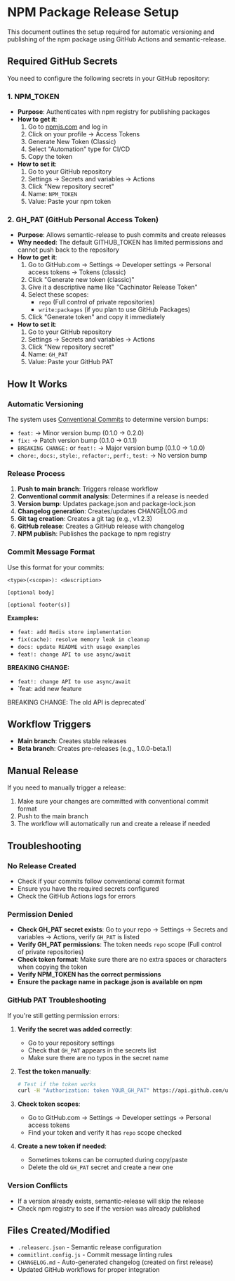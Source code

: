 # NPM Package Release Setup

This document outlines the setup required for automatic versioning and publishing of the npm package using GitHub Actions and semantic-release.

## Required GitHub Secrets

You need to configure the following secrets in your GitHub repository:

### 1. NPM_TOKEN

- **Purpose**: Authenticates with npm registry for publishing packages
- **How to get it**:
  1. Go to [npmjs.com](https://www.npmjs.com) and log in
  2. Click on your profile → Access Tokens
  3. Generate New Token (Classic)
  4. Select "Automation" type for CI/CD
  5. Copy the token
- **How to set it**:
  1. Go to your GitHub repository
  2. Settings → Secrets and variables → Actions
  3. Click "New repository secret"
  4. Name: `NPM_TOKEN`
  5. Value: Paste your npm token

### 2. GH_PAT (GitHub Personal Access Token)

- **Purpose**: Allows semantic-release to push commits and create releases
- **Why needed**: The default GITHUB_TOKEN has limited permissions and cannot push back to the repository
- **How to get it**:
  1. Go to GitHub.com → Settings → Developer settings → Personal access tokens → Tokens (classic)
  2. Click "Generate new token (classic)"
  3. Give it a descriptive name like "Cachinator Release Token"
  4. Select these scopes:
     - `repo` (Full control of private repositories)
     - `write:packages` (if you plan to use GitHub Packages)
  5. Click "Generate token" and copy it immediately
- **How to set it**:
  1. Go to your GitHub repository
  2. Settings → Secrets and variables → Actions
  3. Click "New repository secret"
  4. Name: `GH_PAT`
  5. Value: Paste your GitHub PAT

## How It Works

### Automatic Versioning

The system uses [Conventional Commits](https://www.conventionalcommits.org/) to determine version bumps:

- `feat:` → Minor version bump (0.1.0 → 0.2.0)
- `fix:` → Patch version bump (0.1.0 → 0.1.1)
- `BREAKING CHANGE:` or `feat!:` → Major version bump (0.1.0 → 1.0.0)
- `chore:`, `docs:`, `style:`, `refactor:`, `perf:`, `test:` → No version bump

### Release Process

1. **Push to main branch**: Triggers release workflow
2. **Conventional commit analysis**: Determines if a release is needed
3. **Version bump**: Updates package.json and package-lock.json
4. **Changelog generation**: Creates/updates CHANGELOG.md
5. **Git tag creation**: Creates a git tag (e.g., v1.2.3)
6. **GitHub release**: Creates a GitHub release with changelog
7. **NPM publish**: Publishes the package to npm registry

### Commit Message Format

Use this format for your commits:

```
<type>(<scope>): <description>

[optional body]

[optional footer(s)]
```

**Examples:**

- `feat: add Redis store implementation`
- `fix(cache): resolve memory leak in cleanup`
- `docs: update README with usage examples`
- `feat!: change API to use async/await`

**BREAKING CHANGE:**

- `feat!: change API to use async/await`
- `feat: add new feature

BREAKING CHANGE: The old API is deprecated`

## Workflow Triggers

- **Main branch**: Creates stable releases
- **Beta branch**: Creates pre-releases (e.g., 1.0.0-beta.1)

## Manual Release

If you need to manually trigger a release:

1. Make sure your changes are committed with conventional commit format
2. Push to the main branch
3. The workflow will automatically run and create a release if needed

## Troubleshooting

### No Release Created

- Check if your commits follow conventional commit format
- Ensure you have the required secrets configured
- Check the GitHub Actions logs for errors

### Permission Denied

- **Check GH_PAT secret exists**: Go to your repo → Settings → Secrets and variables → Actions, verify `GH_PAT` is listed
- **Verify GH_PAT permissions**: The token needs `repo` scope (Full control of private repositories)
- **Check token format**: Make sure there are no extra spaces or characters when copying the token
- **Verify NPM_TOKEN has the correct permissions**
- **Ensure the package name in package.json is available on npm**

### GitHub PAT Troubleshooting

If you're still getting permission errors:

1. **Verify the secret was added correctly**:
   - Go to your repository settings
   - Check that `GH_PAT` appears in the secrets list
   - Make sure there are no typos in the secret name

2. **Test the token manually**:

   ```bash
   # Test if the token works
   curl -H "Authorization: token YOUR_GH_PAT" https://api.github.com/user
   ```

3. **Check token scopes**:
   - Go to GitHub.com → Settings → Developer settings → Personal access tokens
   - Find your token and verify it has `repo` scope checked

4. **Create a new token if needed**:
   - Sometimes tokens can be corrupted during copy/paste
   - Delete the old `GH_PAT` secret and create a new one

### Version Conflicts

- If a version already exists, semantic-release will skip the release
- Check npm registry to see if the version was already published

## Files Created/Modified

- `.releaserc.json` - Semantic release configuration
- `commitlint.config.js` - Commit message linting rules
- `CHANGELOG.md` - Auto-generated changelog (created on first release)
- Updated GitHub workflows for proper integration
